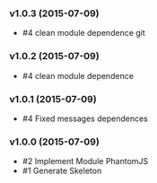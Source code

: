 ### v1.0.3 (2015-07-09)

- #4 clean module dependence git

### v1.0.2 (2015-07-09)

- #4 clean module dependence

### v1.0.1 (2015-07-09)

- #4 Fixed messages dependences

### v1.0.0 (2015-07-09)

- #2 Implement Module PhantomJS
- #1 Generate Skeleton
